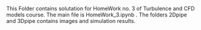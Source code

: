 This Folder contains solutation for HomeWork no. 3 of Turbulence and CFD models course. The main file is HomeWork_3.ipynb . The folders 2Dpipe and 3Dpipe contains images and simulation results. 
